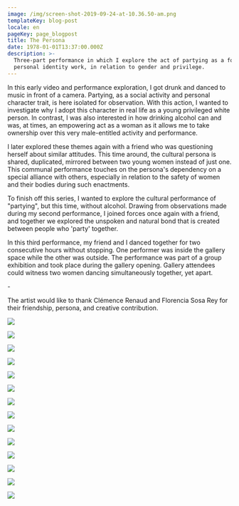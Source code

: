 ```yaml
---
image: /img/screen-shot-2019-09-24-at-10.36.50-am.png
templateKey: blog-post
locale: en
pageKey: page_blogpost
title: The Persona
date: 1978-01-01T13:37:00.000Z
description: >-
  Three-part performance in which I explore the act of partying as a form of
  personal identity work, in relation to gender and privilege.
---
```

In this early video and performance exploration, I got drunk and danced to music in front of a camera. Partying, as a social activity and personal character trait, is here isolated for observation. With this action, I wanted to investigate why I adopt this character in real life as a young privileged white person. In contrast, I was also interested in how drinking alcohol can and was, at times, an empowering act as a woman as it allows me to take ownership over this very male-entitled activity and performance. 

I later explored these themes again with a friend who was questioning herself about similar attitudes. This time around, the cultural persona is shared, duplicated, mirrored between two young women instead of just one. This communal performance touches on the persona's dependency on a special alliance with others, especially in relation to the safety of women and their bodies during such enactments. 

To finish off this series, I wanted to explore the cultural performance of "partying", but this time, without alcohol. Drawing from observations made during my second performance, I joined forces once again with a friend, and together we explored the unspoken and natural bond that is created between people who 'party' together. 

In this third performance, my friend and I danced together for two consecutive hours without stopping. One performer was inside the gallery space while the other was outside. The performance was part of a group exhibition and took place during the gallery opening. Gallery attendees could witness two women dancing simultaneously together, yet apart.

\-

The artist would like to thank Clémence Renaud and Florencia Sosa Rey for their friendship, persona, and creative contribution. 

![](/img/screen-shot-2019-09-16-at-9.05.27-am.png)

![](/img/screen-shot-2019-09-24-at-10.44.11-am.png)

![](/img/screen-shot-2019-09-24-at-10.38.52-am.png)

![](/img/screen-shot-2019-09-24-at-10.39.15-am.png)

![](/img/screen-shot-2019-09-24-at-10.36.50-am.png)

![](/img/screen-shot-2019-09-24-at-10.51.27-am.png)

![](/img/screen-shot-2019-09-24-at-10.51.36-am.png)

![](/img/screen-shot-2019-09-24-at-10.51.46-am.png)

![](/img/screen-shot-2019-09-24-at-10.52.46-am.png)

![](/img/screen-shot-2019-09-24-at-10.54.01-am.png)

![](/img/mg_0207-copy.jpg)

![](/img/screen-shot-2013-10-16-at-4.55.50-pm.png)

![](/img/screen-shot-2013-10-17-at-3.48.39-pm.png)

![](/img/screen-shot-2013-10-16-at-4.54.57-pm.png)

